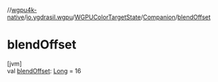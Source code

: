 //[wgpu4k-native](../../../../index.md)/[io.ygdrasil.wgpu](../../index.md)/[WGPUColorTargetState](../index.md)/[Companion](index.md)/[blendOffset](blend-offset.md)

# blendOffset

[jvm]\
val [blendOffset](blend-offset.md): [Long](https://kotlinlang.org/api/core/kotlin-stdlib/kotlin/-long/index.html) = 16
